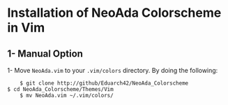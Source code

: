 # Installation of NeoAda Colorscheme in Vim

##  1-  Manual Option
 
1- Move `NeoAda.vim` to your `.vim/colors` directory. By doing the following:

        $ git clone http://github/Eduarch42/NeoAda_Colorscheme
	$ cd NeoAda_Colorscheme/Themes/Vim
        $ mv NeoAda.vim ~/.vim/colors/
  
  



